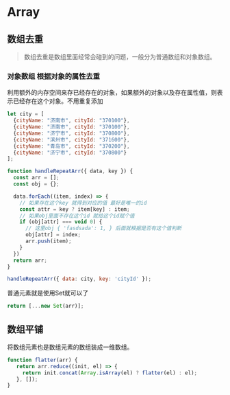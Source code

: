 # Array

## 数组去重

> 数组去重是数组里面经常会碰到的问题，一般分为普通数组和对象数组。

### 对象数组 根据对象的属性去重

利用额外的内存空间来存已经存在的对象，如果额外的对象以及存在属性值，则表示已经存在这个对象。不用重复添加
```javascript
let city = [
  {cityName: "济南市", cityId: "370100"},
  {cityName: "济南市", cityId: "370100"},
  {cityName: "济宁市", cityId: "370800"},
  {cityName: "滨州市", cityId: "371600"},
  {cityName: "青岛市", cityId: "370200"},
  {cityName: "济宁市", cityId: "370800"}
];

function handleRepeatArr({ data, key }) {
  const arr = [];
  const obj = {};

  data.forEach((item, index) => {
    // 如果存在这个key 就得到对应的值 最好是唯一的id
    const attr = key ? item[key] : item;
    // 如果obj里面不存在这个id 就给这个id赋个值
    if (obj[attr] === void 0) {
      // 这里obj { 'fasdsada': 1, } 后面就根据是否有这个值判断
      obj[attr] = index;
      arr.push(item);
    }
  })
  return arr;
}

handleRepeatArr({ data: city, key: 'cityId' });
```

普通元素就是使用Set就可以了
```javascript
return [...new Set(arr)];
```

## 数组平铺
将数组元素也是数组元素的数组装成一维数组。
```javascript
function flatter(arr) {
   return arr.reduce((init, el) => {
     return init.concat(Array.isArray(el) ? flatter(el) : el);
   }, []);
}
```




